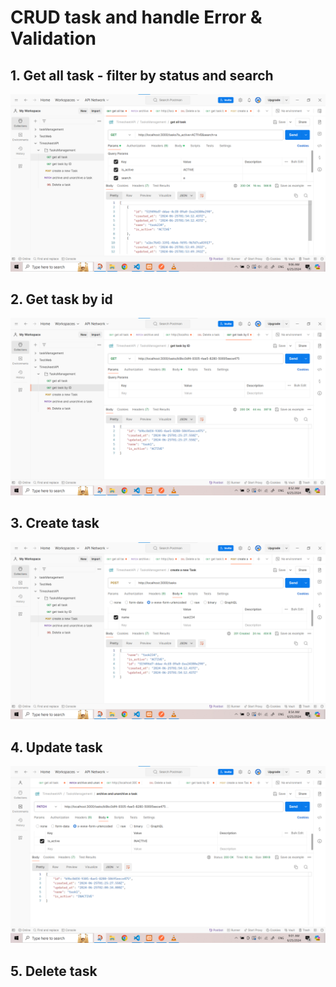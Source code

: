 # CRUD task and handle Error & Validation

## 1. Get all task - filter by status and search

![alt text](image.png)

## 2. Get task by id

![alt text](image-1.png)

## 3. Create task

![alt text](image-2.png)

## 4. Update task

![alt text](image-3.png)

## 5. Delete task
